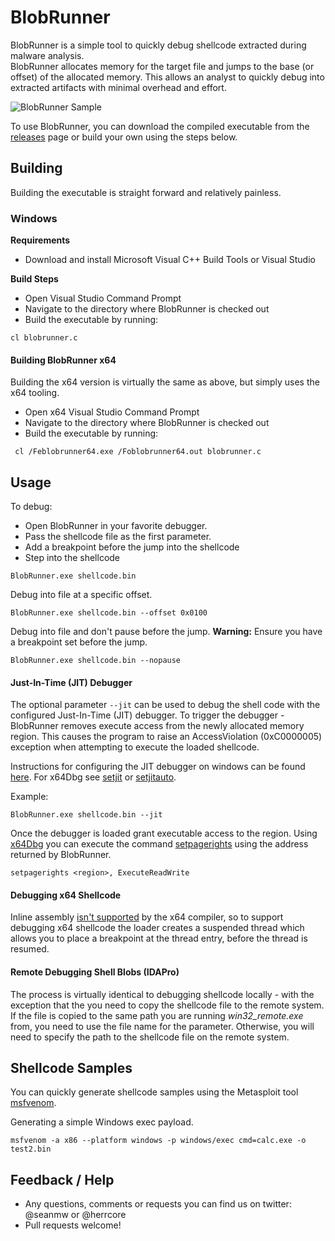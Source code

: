 # BlobRunner 

BlobRunner is a simple tool to quickly debug shellcode extracted during malware analysis.  
BlobRunner allocates memory for the target file and jumps to the base (or offset) of the allocated memory. This allows
an analyst to quickly debug into extracted artifacts with minimal overhead and effort. 

![BlobRunner Sample](br.png "BlobRunner")

To use BlobRunner, you can download the compiled executable from the [releases](https://github.com/OALabs/BlobRunner/releases) page or build your own using the steps below.

## Building
Building the executable is straight forward and relatively painless. 

### Windows
__Requirements__
 - Download and install Microsoft Visual C++ Build Tools or Visual Studio 
 
__Build Steps__

 - Open Visual Studio Command Prompt 
 - Navigate to the directory where BlobRunner is checked out
 - Build the executable by running: 
 ```
 cl blobrunner.c
 ```


#### Building BlobRunner x64
 
Building the x64 version is virtually the same as above, but simply uses the x64 tooling. 
 - Open x64 Visual Studio Command Prompt 
 - Navigate to the directory where BlobRunner is checked out
 - Build the executable by running: 
 
  ```
   cl /Feblobrunner64.exe /Foblobrunner64.out blobrunner.c
  ```

## Usage

To debug: 

 - Open BlobRunner in your favorite debugger.
 - Pass the shellcode file as the first parameter. 
 - Add a breakpoint before the jump into the shellcode 
 - Step into the shellcode 
 
```
BlobRunner.exe shellcode.bin
```

Debug into file at a specific offset.

```
BlobRunner.exe shellcode.bin --offset 0x0100
```

Debug into file and don't pause before the jump. __Warning:__ Ensure you have a breakpoint set before the jump.

```
BlobRunner.exe shellcode.bin --nopause
```

#### Just-In-Time (JIT) Debugger 

The optional parameter `--jit` can be used to debug the shell code with the configured Just-In-Time (JIT) debugger. 
To trigger the debugger - BlobRunner removes execute access from the newly allocated memory region. This causes the program to raise 
an AccessViolation (0xC0000005) exception when attempting to execute the loaded shellcode. 

Instructions for configuring the JIT debugger on windows can be found [here](https://docs.microsoft.com/en-us/windows/win32/debug/configuring-automatic-debugging). 
For x64Dbg see [setjit](https://help.x64dbg.com/en/latest/commands/misc/setjit.html) or [setjitauto](https://help.x64dbg.com/en/latest/commands/misc/setjitauto.html). 

Example: 
```
BlobRunner.exe shellcode.bin --jit
```

Once the debugger is loaded grant executable access to the region. Using [x64Dbg](https://x64dbg.com/#start) you can execute the command [setpagerights](https://help.x64dbg.com/en/latest/commands/memory-operations/setpagerights.html)
using the address returned by BlobRunner.

```
setpagerights <region>, ExecuteReadWrite
```

#### Debugging x64 Shellcode

Inline assembly [isn't supported](https://msdn.microsoft.com/en-us/library/wbk4z78b.aspx) by the x64 compiler, so to support debugging x64 shellcode the loader
creates a suspended thread which allows you to place a breakpoint at the thread entry, before the thread is resumed.

#### Remote Debugging Shell Blobs (IDAPro)

The process is virtually identical to debugging shellcode locally - with the exception that the you need to copy the shellcode file
to the remote system. If the file is copied to the same path you are running _win32_remote.exe_ from, you need to use
the file name for the parameter. Otherwise, you will need to specify the path to the shellcode file on the remote system.

## Shellcode Samples  

You can quickly generate shellcode samples using the Metasploit tool [msfvenom](https://github.com/rapid7/metasploit-framework/wiki/How-to-use-msfvenom).

Generating a simple Windows exec payload. 

```
msfvenom -a x86 --platform windows -p windows/exec cmd=calc.exe -o test2.bin
```

## Feedback / Help

 - Any questions, comments or requests you can find us on twitter: @seanmw or @herrcore
 - Pull requests welcome! 